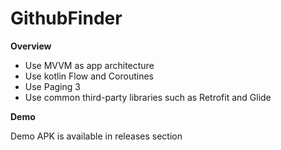 # GithubFinder

**Overview**

- Use MVVM as app architecture
- Use kotlin Flow and Coroutines
- Use Paging 3
- Use common third-party libraries such as Retrofit and Glide

**Demo**

Demo APK is available in releases section

